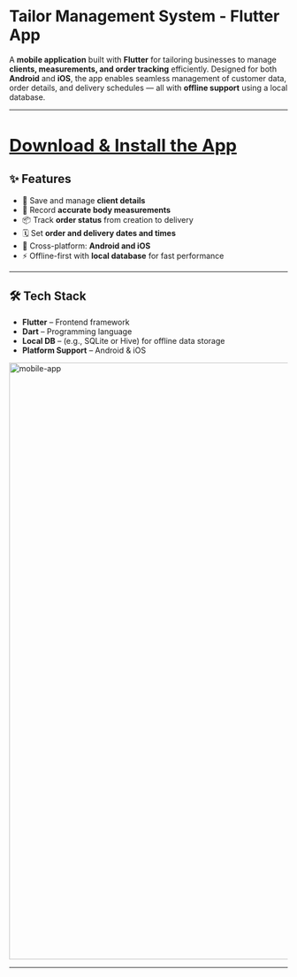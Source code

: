 # Tailor Management System - Flutter App

A **mobile application** built with **Flutter** for tailoring businesses to manage **clients, measurements, and order tracking** efficiently. Designed for both **Android** and **iOS**, the app enables seamless management of customer data, order details, and delivery schedules — all with **offline support** using a local database.

---

<a href="https://1024terabox.com/s/13F2iTIGj8zgx_LerVqhhuA"><h2>Download & Install the App</h2></a>
---

## ✨ Features

- 🧵 Save and manage **client details**
- 📏 Record **accurate body measurements**
- 📦 Track **order status** from creation to delivery
- 🗓️ Set **order and delivery dates and times**
- 📱 Cross-platform: **Android and iOS**
- ⚡ Offline-first with **local database** for fast performance

---

## 🛠️ Tech Stack

- **Flutter** – Frontend framework
- **Dart** – Programming language
- **Local DB** – (e.g., SQLite or Hive) for offline data storage
- **Platform Support** – Android & iOS
<img width="1080" height="1080" alt="mobile-app" src="https://github.com/user-attachments/assets/fc138e9f-9e05-4c67-9046-9f72b5fbe1e5" />




---

